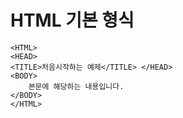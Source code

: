 
# HTML 기본 형식

    <HTML>
    <HEAD>
    <TITLE>처음시작하는 예제</TITLE> </HEAD>
    <BODY>
        본문에 해당하는 내용입니다.
    </BODY>
    </HTML>
